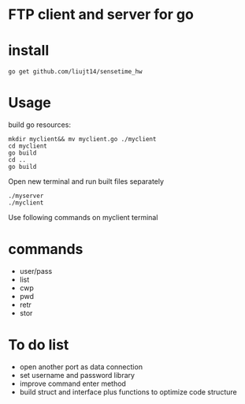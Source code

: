 # FTP client and server for go
# install
```
go get github.com/liujt14/sensetime_hw
```
# Usage
build go resources:
```
mkdir myclient&& mv myclient.go ./myclient
cd myclient
go build
cd ..
go build
```
Open new terminal and run  built files separately 
```
./myserver
./myclient
```
Use following commands on myclient terminal 
# commands
* user/pass
* list
* cwp
* pwd
* retr
* stor 
# To do list
* open another port as data connection
* set username and password library
* improve command enter method
* build struct and interface plus functions to optimize code structure
